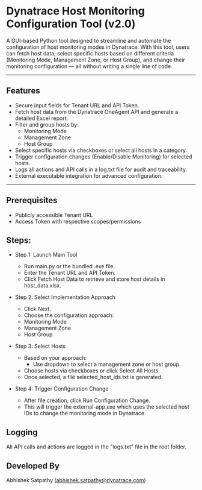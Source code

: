# Dynatrace Host Monitoring Configuration Tool (v2.0)

A GUI-based Python tool designed to streamline and automate the configuration of host monitoring modes in Dynatrace. With this tool, users can fetch host data, select specific hosts based on different criteria (Monitoring Mode, Management Zone, or Host Group), and change their monitoring configuration — all without writing a single line of code.

---

## Features

- Secure input fields for Tenant URL and API Token.
- Fetch host data from the Dynatrace OneAgent API and generate a detailed Excel report.
- Filter and group hosts by:
  - Monitoring Mode
  - Management Zone
  - Host Group
- Select specific hosts via checkboxes or select all hosts in a category.
- Trigger configuration changes (Enable/Disable Monitoring) for selected hosts.
- Logs all actions and API calls in a log.txt file for audit and traceability.
- External executable integration for advanced configuration.

---

## Prerequisites
- Publicly accessible Tenant URL
- Access Token with respective scopes/permissions

## Steps:
- Step 1: Launch Main Tool
  - Run main.py or the bundled .exe file.
  - Enter the Tenant URL and API Token.
  - Click Fetch Host Data to retrieve and store host details in host_data.xlsx.

- Step 2: Select Implementation Approach
  - Click Next.
  - Choose the configuration approach:
  - Monitoring Mode
  - Management Zone
  - Host Group

- Step 3: Select Hosts
  - Based on your approach:
     - Use dropdown to select a management zone or host group.
  - Choose hosts via checkboxes or click Select All Hosts.
  - Once selected, a file selected_host_ids.txt is generated.

- Step 4: Trigger Configuration Change
  - After file creation, click Run Configuration Change.
  - This will trigger the external-app.exe which uses the selected host IDs to change the monitoring mode in Dynatrace.

## Logging
All API calls and actions are logged in the "logs.txt" file in the root folder.

## Developed By
Abhishek Satpathy (abhishek.satpathy@dynatrace.com)
